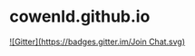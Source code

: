 # cowenld.github.io
[![Gitter](https://badges.gitter.im/Join Chat.svg)](https://gitter.im/cowenld/cowenld.github.io?utm_source=badge&utm_medium=badge&utm_campaign=pr-badge&utm_content=badge)